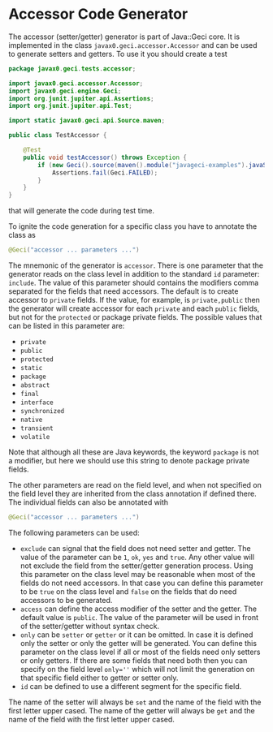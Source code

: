 # Accessor Code Generator

The accessor (setter/getter) generator is part of Java::Geci core. It is implemented in the class
`javax0.geci.accessor.Accessor` and can be used to generate setters and getters. To use it you
should create a test

<!-- USE SNIPPET */TestAccessor -->
```java
package javax0.geci.tests.accessor;

import javax0.geci.accessor.Accessor;
import javax0.geci.engine.Geci;
import org.junit.jupiter.api.Assertions;
import org.junit.jupiter.api.Test;

import static javax0.geci.api.Source.maven;

public class TestAccessor {

    @Test
    public void testAccessor() throws Exception {
        if (new Geci().source(maven().module("javageci-examples").javaSource()).register(new Accessor()).generate()) {
            Assertions.fail(Geci.FAILED);
        }
    }
}
```

that will generate the code during test time.

To ignite the code generation for a specific class you have to annotate the class as

```java
@Geci("accessor ... parameters ...")
```

The mnemonic of the generator is `accessor`. There is one parameter that the generator reads on the class level
in addition to the standard `id` parameter:
`include`. The value of this parameter should contains the modifiers comma separated for the fields that need
accessors. The default is to create accessor to `private` fields. If the value, for example, is `private,public`
then the generator will create accessor for each `private` and each `public` fields, but not for the `protected`
or package private fields. The possible values that can be listed in this parameter are:

* `private`      
* `public`       
* `protected`    
* `static`       
* `package`     
* `abstract`     
* `final`        
* `interface`    
* `synchronized` 
* `native`       
* `transient`    
* `volatile`

Note that although all these are Java keywords, the keyword `package` is not a modifier, but here we should use this
string to denote package private fields.

The other parameters are read on the field level, and when not specified on the field level they are inherited from
the class annotation if defined there. The individual fields can also be annotated with

```java
@Geci("accessor ... parameters ...")
```

The following parameters can be used:

* `exclude` can signal that the field does not need setter and getter. The value of the parameter can be `1`, `ok`, `yes`
  and `true`. Any other value will not exclude the field from the setter/getter generation process. Using this parameter
  on the class level may be reasonable when most of the fields do not need accessors. In that case you can define this
  parameter to be `true` on the class level and `false` on the fields that do need accessors to be generated. 
* `access` can define the access modifier of the setter and the getter. The default value is `public`. The value of the
  parameter will be used in front of the setter/getter without syntax check.
* `only` can be `setter` or `getter` or it can be omitted. In case it is defined only the setter or only the getter will
  be generated. You can define this parameter on the class level if all or most of the fields need only setters or
  only getters. If there are some fields that need both then you can specify on the field level `only=''` which will
  not limit the generation on that specific field either to getter or setter only.
* `id` can be defined to use a different segment for the specific field.

The name of the setter will always be `set` and the name of the field with the first letter upper cased. The name of
the getter will always be `get` and the name of the field with the first letter upper cased.
